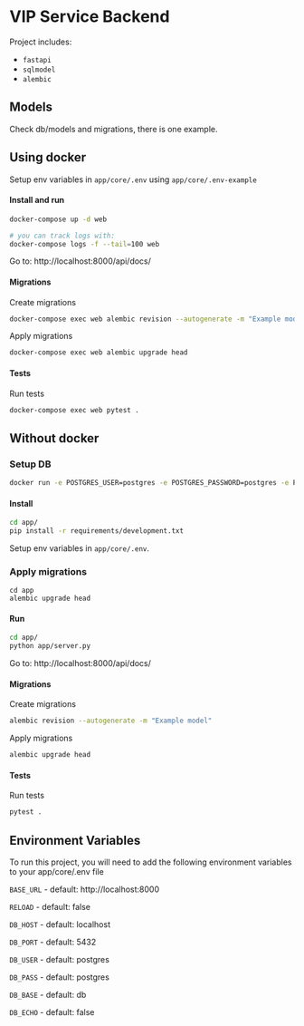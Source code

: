 # VIP Service Backend

Project includes:

-   `fastapi`
-   `sqlmodel`
-   `alembic`

##

## Models

Check db/models and migrations, there is one example.

## Using docker

Setup env variables in `app/core/.env` using `app/core/.env-example`

#### Install and run

```bash
docker-compose up -d web

# you can track logs with:
docker-compose logs -f --tail=100 web
```

Go to: http://localhost:8000/api/docs/

#### Migrations


Create migrations

```bash
docker-compose exec web alembic revision --autogenerate -m "Example model"
```


Apply migrations

```bash
docker-compose exec web alembic upgrade head
```

#### Tests

Run tests

```bash
docker-compose exec web pytest .
```

## Without docker

### Setup DB

```bash
docker run -e POSTGRES_USER=postgres -e POSTGRES_PASSWORD=postgres -e POSTGRES_DB=db -p 5432:5432 -d postgres:latest
```

#### Install

```bash
cd app/
pip install -r requirements/development.txt
```

Setup env variables in `app/core/.env`.

### Apply migrations

```
cd app
alembic upgrade head
```

#### Run

```bash
cd app/
python app/server.py
```

Go to: http://localhost:8000/api/docs/

#### Migrations

Create migrations

```bash
alembic revision --autogenerate -m "Example model"
```

Apply migrations

```bash
alembic upgrade head
```

#### Tests

Run tests

```bash
pytest .
```

## Environment Variables

To run this project, you will need to add the following environment variables to your app/core/.env file

`BASE_URL` - default: http://localhost:8000

`RELOAD` - default: false

`DB_HOST` - default: localhost

`DB_PORT` - default: 5432

`DB_USER` - default: postgres

`DB_PASS` - default: postgres

`DB_BASE` - default: db

`DB_ECHO` - default: false
